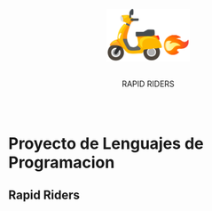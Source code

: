 <div style="
width: 100%;
    display: flex;
 flex-direction: column;
 flex-wrap: nowrap;
 justify-content: center;
 align-items: center;
 align-content: center;" >
 <p>
    <img src="./resources/images/logos/LOGOrapid-riders.png" width="150px"/>
</p>
<p>RAPID RIDERS<p/>
</div>

# Proyecto de Lenguajes de Programacion

## Rapid Riders

